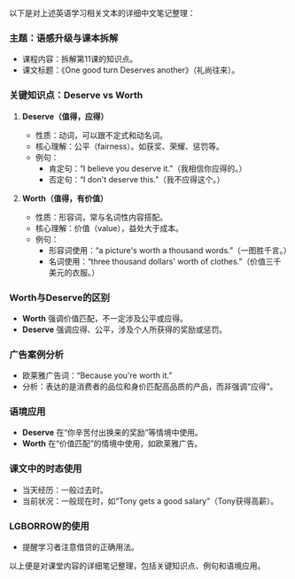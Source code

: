 以下是对上述英语学习相关文本的详细中文笔记整理：

### 主题：语感升级与课本拆解
- 课程内容：拆解第11课的知识点。
- 课文标题：《One good turn Deserves another》（礼尚往来）。

### 关键知识点：Deserve vs Worth
1. **Deserve（值得，应得）**
   - 性质：动词，可以跟不定式和动名词。
   - 核心理解：公平（fairness）。如获奖、荣耀、惩罚等。
   - 例句： 
     - 肯定句：“I believe you deserve it.”（我相信你应得的。）
     - 否定句：“I don't deserve this.”（我不应得这个。）

2. **Worth（值得，有价值）**
   - 性质：形容词，常与名词性内容搭配。
   - 核心理解：价值（value），益处大于成本。
   - 例句：
     - 形容词使用：“a picture's worth a thousand words.”（一图胜千言。）
     - 名词使用：“three thousand dollars' worth of clothes.”（价值三千美元的衣服。）

### Worth与Deserve的区别
- **Worth** 强调价值匹配，不一定涉及公平或应得。
- **Deserve** 强调应得、公平，涉及个人所获得的奖励或惩罚。

### 广告案例分析
- 欧莱雅广告词：“Because you're worth it.”
- 分析：表达的是消费者的品位和身价匹配高品质的产品，而非强调“应得”。

### 语境应用
- **Deserve** 在“你辛苦付出换来的奖励”等情境中使用。
- **Worth** 在“价值匹配”的情境中使用，如欧莱雅广告。

### 课文中的时态使用
- 当天经历：一般过去时。
- 当前状况：一般现在时，如“Tony gets a good salary”（Tony获得高薪）。

### LGBORROW的使用
- 提醒学习者注意借贷的正确用法。

以上便是对课堂内容的详细笔记整理，包括关键知识点、例句和语境应用。